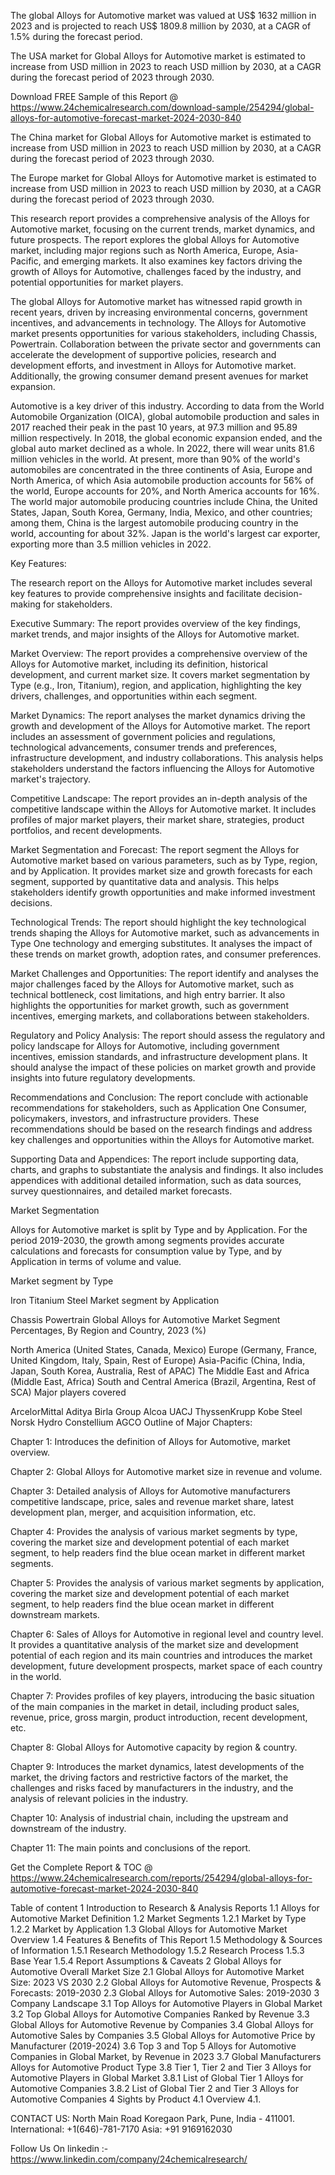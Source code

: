 The global Alloys for Automotive market was valued at US$ 1632 million in 2023 and is projected to reach US$ 1809.8 million by 2030, at a CAGR of 1.5% during the forecast period.

The USA market for Global Alloys for Automotive market is estimated to increase from USD million in 2023 to reach USD million by 2030, at a CAGR during the forecast period of 2023 through 2030.

Download FREE Sample of this Report @ https://www.24chemicalresearch.com/download-sample/254294/global-alloys-for-automotive-forecast-market-2024-2030-840

The China market for Global Alloys for Automotive market is estimated to increase from USD million in 2023 to reach USD million by 2030, at a CAGR during the forecast period of 2023 through 2030.

The Europe market for Global Alloys for Automotive market is estimated to increase from USD million in 2023 to reach USD million by 2030, at a CAGR during the forecast period of 2023 through 2030.

This research report provides a comprehensive analysis of the Alloys for Automotive market, focusing on the current trends, market dynamics, and future prospects. The report explores the global Alloys for Automotive market, including major regions such as North America, Europe, Asia-Pacific, and emerging markets. It also examines key factors driving the growth of Alloys for Automotive, challenges faced by the industry, and potential opportunities for market players.

The global Alloys for Automotive market has witnessed rapid growth in recent years, driven by increasing environmental concerns, government incentives, and advancements in technology. The Alloys for Automotive market presents opportunities for various stakeholders, including Chassis, Powertrain. Collaboration between the private sector and governments can accelerate the development of supportive policies, research and development efforts, and investment in Alloys for Automotive market. Additionally, the growing consumer demand present avenues for market expansion.

Automotive is a key driver of this industry. According to data from the World Automobile Organization (OICA), global automobile production and sales in 2017 reached their peak in the past 10 years, at 97.3 million and 95.89 million respectively. In 2018, the global economic expansion ended, and the global auto market declined as a whole. In 2022, there will wear units 81.6 million vehicles in the world. At present, more than 90% of the world's automobiles are concentrated in the three continents of Asia, Europe and North America, of which Asia automobile production accounts for 56% of the world, Europe accounts for 20%, and North America accounts for 16%. The world major automobile producing countries include China, the United States, Japan, South Korea, Germany, India, Mexico, and other countries; among them, China is the largest automobile producing country in the world, accounting for about 32%. Japan is the world's largest car exporter, exporting more than 3.5 million vehicles in 2022.

Key Features:

The research report on the Alloys for Automotive market includes several key features to provide comprehensive insights and facilitate decision-making for stakeholders.

Executive Summary: The report provides overview of the key findings, market trends, and major insights of the Alloys for Automotive market.

Market Overview: The report provides a comprehensive overview of the Alloys for Automotive market, including its definition, historical development, and current market size. It covers market segmentation by Type (e.g., Iron, Titanium), region, and application, highlighting the key drivers, challenges, and opportunities within each segment.

Market Dynamics: The report analyses the market dynamics driving the growth and development of the Alloys for Automotive market. The report includes an assessment of government policies and regulations, technological advancements, consumer trends and preferences, infrastructure development, and industry collaborations. This analysis helps stakeholders understand the factors influencing the Alloys for Automotive market's trajectory.

Competitive Landscape: The report provides an in-depth analysis of the competitive landscape within the Alloys for Automotive market. It includes profiles of major market players, their market share, strategies, product portfolios, and recent developments.

Market Segmentation and Forecast: The report segment the Alloys for Automotive market based on various parameters, such as by Type, region, and by Application. It provides market size and growth forecasts for each segment, supported by quantitative data and analysis. This helps stakeholders identify growth opportunities and make informed investment decisions.

Technological Trends: The report should highlight the key technological trends shaping the Alloys for Automotive market, such as advancements in Type One technology and emerging substitutes. It analyses the impact of these trends on market growth, adoption rates, and consumer preferences.

Market Challenges and Opportunities: The report identify and analyses the major challenges faced by the Alloys for Automotive market, such as technical bottleneck, cost limitations, and high entry barrier. It also highlights the opportunities for market growth, such as government incentives, emerging markets, and collaborations between stakeholders.

Regulatory and Policy Analysis: The report should assess the regulatory and policy landscape for Alloys for Automotive, including government incentives, emission standards, and infrastructure development plans. It should analyse the impact of these policies on market growth and provide insights into future regulatory developments.

Recommendations and Conclusion: The report conclude with actionable recommendations for stakeholders, such as Application One Consumer, policymakers, investors, and infrastructure providers. These recommendations should be based on the research findings and address key challenges and opportunities within the Alloys for Automotive market.

Supporting Data and Appendices: The report include supporting data, charts, and graphs to substantiate the analysis and findings. It also includes appendices with additional detailed information, such as data sources, survey questionnaires, and detailed market forecasts.

Market Segmentation

Alloys for Automotive market is split by Type and by Application. For the period 2019-2030, the growth among segments provides accurate calculations and forecasts for consumption value by Type, and by Application in terms of volume and value.

Market segment by Type

Iron
Titanium
Steel
Market segment by Application

Chassis
Powertrain
Global Alloys for Automotive Market Segment Percentages, By Region and Country, 2023 (%)

North America (United States, Canada, Mexico)
Europe (Germany, France, United Kingdom, Italy, Spain, Rest of Europe)
Asia-Pacific (China, India, Japan, South Korea, Australia, Rest of APAC)
The Middle East and Africa (Middle East, Africa)
South and Central America (Brazil, Argentina, Rest of SCA)
Major players covered

ArcelorMittal
Aditya Birla Group
Alcoa
UACJ
ThyssenKrupp
Kobe Steel
Norsk Hydro
Constellium
AGCO
Outline of Major Chapters:

Chapter 1: Introduces the definition of Alloys for Automotive, market overview.

Chapter 2: Global Alloys for Automotive market size in revenue and volume.

Chapter 3: Detailed analysis of Alloys for Automotive manufacturers competitive landscape, price, sales and revenue market share, latest development plan, merger, and acquisition information, etc.

Chapter 4: Provides the analysis of various market segments by type, covering the market size and development potential of each market segment, to help readers find the blue ocean market in different market segments.

Chapter 5: Provides the analysis of various market segments by application, covering the market size and development potential of each market segment, to help readers find the blue ocean market in different downstream markets.

Chapter 6: Sales of Alloys for Automotive in regional level and country level. It provides a quantitative analysis of the market size and development potential of each region and its main countries and introduces the market development, future development prospects, market space of each country in the world.

Chapter 7: Provides profiles of key players, introducing the basic situation of the main companies in the market in detail, including product sales, revenue, price, gross margin, product introduction, recent development, etc.

Chapter 8: Global Alloys for Automotive capacity by region & country.

Chapter 9: Introduces the market dynamics, latest developments of the market, the driving factors and restrictive factors of the market, the challenges and risks faced by manufacturers in the industry, and the analysis of relevant policies in the industry.

Chapter 10: Analysis of industrial chain, including the upstream and downstream of the industry.

Chapter 11: The main points and conclusions of the report.

Get the Complete Report & TOC @ https://www.24chemicalresearch.com/reports/254294/global-alloys-for-automotive-forecast-market-2024-2030-840

Table of content
1 Introduction to Research & Analysis Reports
1.1 Alloys for Automotive Market Definition
1.2 Market Segments
1.2.1 Market by Type
1.2.2 Market by Application
1.3 Global Alloys for Automotive Market Overview
1.4 Features & Benefits of This Report
1.5 Methodology & Sources of Information
1.5.1 Research Methodology
1.5.2 Research Process
1.5.3 Base Year
1.5.4 Report Assumptions & Caveats
2 Global Alloys for Automotive Overall Market Size
2.1 Global Alloys for Automotive Market Size: 2023 VS 2030
2.2 Global Alloys for Automotive Revenue, Prospects & Forecasts: 2019-2030
2.3 Global Alloys for Automotive Sales: 2019-2030
3 Company Landscape
3.1 Top Alloys for Automotive Players in Global Market
3.2 Top Global Alloys for Automotive Companies Ranked by Revenue
3.3 Global Alloys for Automotive Revenue by Companies
3.4 Global Alloys for Automotive Sales by Companies
3.5 Global Alloys for Automotive Price by Manufacturer (2019-2024)
3.6 Top 3 and Top 5 Alloys for Automotive Companies in Global Market, by Revenue in 2023
3.7 Global Manufacturers Alloys for Automotive Product Type
3.8 Tier 1, Tier 2 and Tier 3 Alloys for Automotive Players in Global Market
3.8.1 List of Global Tier 1 Alloys for Automotive Companies
3.8.2 List of Global Tier 2 and Tier 3 Alloys for Automotive Companies
4 Sights by Product
4.1 Overview
4.1.

CONTACT US:
North Main Road Koregaon Park, Pune, India - 411001.
International: +1(646)-781-7170
Asia: +91 9169162030

Follow Us On linkedin :- https://www.linkedin.com/company/24chemicalresearch/
